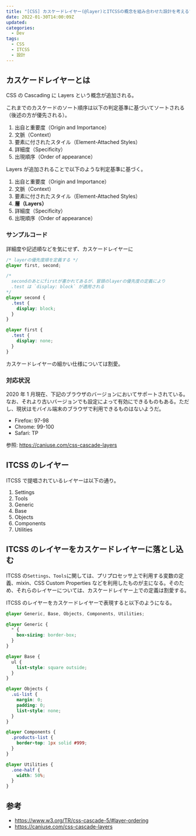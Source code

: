 ```yaml
---
title: "[CSS] カスケードレイヤー(@layer)とITCSSの概念を組み合わせた設計を考える"
date: 2022-01-30T14:00:09Z
updated:
categories:
  - Dev
tags:
  - CSS
  - ITCSS
  - 設計
---
```


## カスケードレイヤーとは

CSS の Cascading に Layers という概念が追加される。

これまでのカスケードのソート順序は以下の判定基準に基づいてソートされる（後述の方が優先される）。

1. 出自と重要度（Origin and Importance）
2. 文脈（Context）
3. 要素に付されたスタイル（Element-Attached Styles）
4. 詳細度（Specificity）
5. 出現順序（Order of appearance）

Layers が追加されることで以下のような判定基準に基づく。

1. 出自と重要度（Origin and Importance）
2. 文脈（Context）
3. 要素に付されたスタイル（Element-Attached Styles）
4. **層（Layers）**
5. 詳細度（Specificity）
6. 出現順序（Order of appearance）

### サンプルコード

詳細度や記述順などを気にせず、カスケードレイヤーに

```css
/* layerの優先度順を定義する */
@layer first, second;

/* 
  secondのあとにfirstが書かれてあるが、冒頭のlayerの優先度の定義により
  .test は `display: block` が適用される
*/
@layer second {
  .test {
    display: block;
  }
}

@layer first {
  .test {
    display: none;
  }
}
```

カスケードレイヤーの細かい仕様については割愛。

### 対応状況

2020 年 1 月現在、下記のブラウザのバージョンにおいてサポートされている。なお、それより古いバージョンでも設定によって有効にできるものもある。ただし、現状はモバイル端末のブラウザで利用できるものはないようだ。

- Firefox: 97-98
- Chrome: 99-100
- Safari: TP

参照: https://caniuse.com/css-cascade-layers

## ITCSS のレイヤー

ITCSS で提唱されているレイヤーは以下の通り。

1. Settings
2. Tools
3. Generic
4. Base
5. Objects
6. Components
7. Utilities

## ITCSS のレイヤーをカスケードレイヤーに落とし込む

ITCSS の`Settings`、`Tools`に関しては、プリプロセッサ上で利用する変数の定義、mixin、CSS Custom Properties などを利用したものが主になる。そのため、それらのレイヤーについては、カスケードレイヤー上での定義は割愛する。

ITCSS のレイヤーをカスケードレイヤーで表現すると以下のようになる。

```css
@layer Generic, Base, Objects, Components, Utilities;

@layer Generic {
  * {
    box-sizing: border-box;
  }
}

@layer Base {
  ul {
    list-style: square outside;
  }
}

@layer Objects {
  .ui-list {
    margin: 0;
    padding: 0;
    list-style: none;
  }
}

@layer Components {
  .products-list {
    border-top: 1px solid #999;
  }
}

@layer Utilities {
  .one-half {
    width: 50%;
  }
}
```

## 参考

- https://www.w3.org/TR/css-cascade-5/#layer-ordering
- https://caniuse.com/css-cascade-layers
